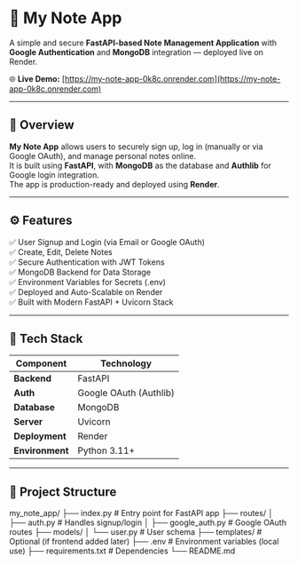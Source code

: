 # 📝 My Note App

A simple and secure **FastAPI-based Note Management Application** with **Google Authentication** and **MongoDB** integration — deployed live on Render.

🌐 **Live Demo:** [https://my-note-app-0k8c.onrender.com](https://my-note-app-0k8c.onrender.com)

---

## 🚀 Overview

**My Note App** allows users to securely sign up, log in (manually or via Google OAuth), and manage personal notes online.  
It is built using **FastAPI**, with **MongoDB** as the database and **Authlib** for Google login integration.  
The app is production-ready and deployed using **Render**.

---

## ⚙️ Features

✅ User Signup and Login (via Email or Google OAuth)  
✅ Create, Edit, Delete Notes  
✅ Secure Authentication with JWT Tokens  
✅ MongoDB Backend for Data Storage  
✅ Environment Variables for Secrets (.env)  
✅ Deployed and Auto-Scalable on Render  
✅ Built with Modern FastAPI + Uvicorn Stack  

---

## 🧩 Tech Stack

| Component | Technology |
|------------|-------------|
| **Backend** | FastAPI |
| **Auth** | Google OAuth (Authlib) |
| **Database** | MongoDB |
| **Server** | Uvicorn |
| **Deployment** | Render |
| **Environment** | Python 3.11+ |

---

## 🧠 Project Structure

my_note_app/
├── index.py # Entry point for FastAPI app
├── routes/
│ ├── auth.py # Handles signup/login
│ ├── google_auth.py # Google OAuth routes
├── models/
│ └── user.py # User schema
├── templates/ # Optional (if frontend added later)
├── .env # Environment variables (local use)
├── requirements.txt # Dependencies
└── README.md
